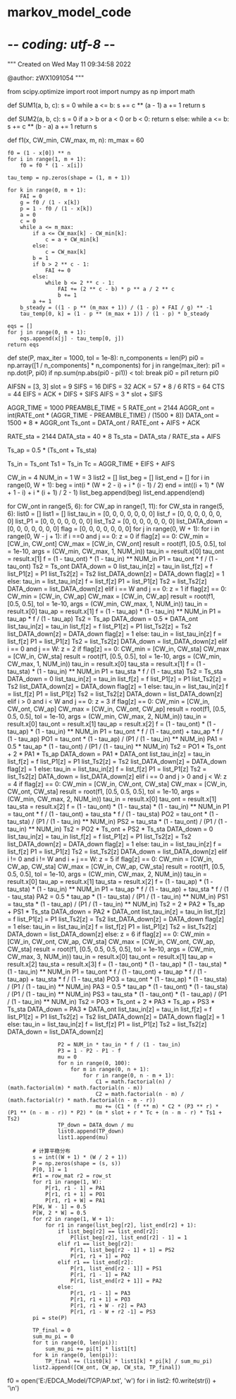 # markov_model_code
# -*- coding: utf-8 -*-
"""
Created on Wed May 11 09:34:58 2022

@author: zWX1091054
"""

from scipy.optimize import root
import numpy as np
import math

def SUM1(a, b, c):
    s = 0
    while a <= b:
        s += c ** (a - 1)
        a += 1
    return s

def SUM2(a, b, c):
    s = 0
    if a > b or a < 0 or b < 0:
        return s
    else:
        while a <= b:
            s += c ** (b - a)
            a += 1
        return s

def f1(x, CW_min, CW_max, m, n):
    m_max = 60    
    
    f0 = (1 - x[0]) ** n
    for i in range(1, m + 1):
        f0 = f0 * (1 - x[i])
    
    tau_temp = np.zeros(shape = (1, m + 1))
    
    for k in range(0, m + 1):
        FAI = 0
        g = f0 / (1 - x[k])
        p = 1 - f0 / (1 - x[k])
        a = 0 
        c = 0
        while a <= m_max:
            if a <= CW_max[k] - CW_min[k]:
                c = a + CW_min[k]
            else:
                c = CW_max[k]    
            b = 1
            if b > 2 ** c - 1:
                FAI += 0
            else:
                while b <= 2 ** c - 1:
                    FAI += (2 ** c - b) * p ** a / 2 ** c
                    b += 1
            a += 1
        b_steady = ((1 - p ** (m_max + 1)) / (1 - p) + FAI / g) ** -1
        tau_temp[0, k] = (1 - p ** (m_max + 1)) / (1 - p) * b_steady
    
    eqs = []
    for j in range(0, m + 1):
        eqs.append(x[j] - tau_temp[0, j])
    return eqs

def ste(P, max_iter = 1000, tol = 1e-8):
    n_components = len(P)
    pi0 = np.array([1 / n_components] * n_components)
    for j in range(max_iter):
        pi1 = np.dot(P, pi0)
        if np.sum(np.abs(pi0 - pi1)) < tol:
            break
        pi0 = pi1
    return pi0
    
AIFSN = [3, 3]
slot = 9
SIFS = 16
DIFS = 32
ACK = 57 * 8 / 6
RTS = 64
CTS = 44
EIFS = ACK + DIFS + SIFS
AIFS = 3 * slot + SIFS

AGGR_TIME = 1000
PREAMBLE_TIME = 5
RATE_ont = 2144
AGGR_ont =  int(RATE_ont * (AGGR_TIME - PREAMBLE_TIME) / (1500 * 8))
DATA_ont = 1500 * 8 * AGGR_ont
Ts_ont = DATA_ont / RATE_ont + AIFS + ACK

RATE_sta = 2144
DATA_sta = 40 * 8
Ts_sta = DATA_sta / RATE_sta + AIFS

Ts_ap = 0.5 * (Ts_ont + Ts_sta)

Ts_in = Ts_ont
Ts1 = Ts_in
Tc = AGGR_TIME + EIFS + AIFS

CW_in = 4
NUM_in = 1
W = 3
list2 = []
list_beg = []
list_end = []
for i in range(0, W + 1):
    beg = int(i * (W + 2 - i) + i * (i - 1) / 2)
    end = int((i + 1) * (W + 1 - i) + i * (i + 1) / 2 - 1)
    list_beg.append(beg)
    list_end.append(end)

for CW_ont in range(5, 6):
    for CW_ap in range(1, 11):
        for CW_sta in range(5, 6):
            list0 = [] 
            list1 = []
            list_tau_in = [0, 0, 0, 0, 0, 0, 0]
            list_f = [0, 0, 0, 0, 0, 0, 0]
            list_P1 = [0, 0, 0, 0, 0, 0, 0]
            list_Ts2 = [0, 0, 0, 0, 0, 0, 0]
            list_DATA_down = [0, 0, 0, 0, 0, 0, 0]
            flag = [0, 0, 0, 0, 0, 0, 0]
            for j in range(0, W + 1):
                for i in range(0, W - j + 1):
                    if i ==0 and j == 0:
                        z = 0
                        if flag[z] == 0:
                            CW_min = [CW_in, CW_ont]
                            CW_max = [CW_in, CW_ont]
                            result = root(f1, [0.5, 0.5], tol = 1e-10, args = (CW_min, CW_max, 1, NUM_in))
                            tau_in = result.x[0]
                            tau_ont = result.x[1]
                            f = (1 - tau_ont) * (1 - tau_in) ** NUM_in
                            P1 = tau_ont * f / (1 - tau_ont)
                            Ts2 = Ts_ont
                            DATA_down = 0
                            list_tau_in[z] = tau_in
                            list_f[z] = f
                            list_P1[z] = P1
                            list_Ts2[z] = Ts2
                            list_DATA_down[z] = DATA_down
                            flag[z] = 1
                        else:
                            tau_in = list_tau_in[z] 
                            f = list_f[z]
                            P1 = list_P1[z]
                            Ts2 = list_Ts2[z]
                            DATA_down = list_DATA_down[z]
                    elif i == W and j == 0:
                        z = 1
                        if flag[z] == 0:
                            CW_min = [CW_in, CW_ap]
                            CW_max = [CW_in, CW_ap]
                            result = root(f1, [0.5, 0.5], tol = 1e-10, args = (CW_min, CW_max, 1, NUM_in))
                            tau_in = result.x[0]
                            tau_ap = result.x[1]
                            f = (1 - tau_ap) * (1 - tau_in) ** NUM_in
                            P1 = tau_ap * f / (1 - tau_ap)
                            Ts2 = Ts_ap
                            DATA_down = 0.5 * DATA_ont
                            list_tau_in[z] = tau_in
                            list_f[z] = f
                            list_P1[z] = P1
                            list_Ts2[z] = Ts2
                            list_DATA_down[z] = DATA_down
                            flag[z] = 1
                        else:
                            tau_in = list_tau_in[z] 
                            f = list_f[z]
                            P1 = list_P1[z]
                            Ts2 = list_Ts2[z]
                            DATA_down = list_DATA_down[z]
                    elif i == 0 and j == W:
                        z = 2
                        if flag[z] == 0:
                            CW_min = [CW_in, CW_sta]
                            CW_max = [CW_in, CW_sta]
                            result = root(f1, [0.5, 0.5], tol = 1e-10, args = (CW_min, CW_max, 1, NUM_in))
                            tau_in = result.x[0]
                            tau_sta = result.x[1]
                            f = (1 - tau_sta) * (1 - tau_in) ** NUM_in
                            P1 = tau_sta * f / (1 - tau_sta)
                            Ts2 = Ts_sta
                            DATA_down = 0
                            list_tau_in[z] = tau_in
                            list_f[z] = f
                            list_P1[z] = P1
                            list_Ts2[z] = Ts2
                            list_DATA_down[z] = DATA_down
                            flag[z] = 1
                        else:
                            tau_in = list_tau_in[z] 
                            f = list_f[z]
                            P1 = list_P1[z]
                            Ts2 = list_Ts2[z]
                            DATA_down = list_DATA_down[z]
                    elif i > 0 and i < W and j == 0:
                        z = 3
                        if flag[z] == 0:
                            CW_min = [CW_in, CW_ont, CW_ap]
                            CW_max = [CW_in, CW_ont, CW_ap]
                            result = root(f1, [0.5, 0.5, 0.5], tol = 1e-10, args = (CW_min, CW_max, 2, NUM_in))
                            tau_in = result.x[0]
                            tau_ont = result.x[1]
                            tau_ap = result.x[2]
                            f = (1 - tau_ont) * (1 - tau_ap) * (1 - tau_in) ** NUM_in
                            P1 = tau_ont * f / (1 - tau_ont) + tau_ap * f / (1 - tau_ap)
                            PO1 = tau_ont * (1 - tau_ap) / (P1 / (1 - tau_in) ** NUM_in)
                            PA1 = 0.5 * tau_ap * (1 - tau_ont) / (P1 / (1 - tau_in) ** NUM_in)
                            Ts2 = PO1 * Ts_ont + 2 * PA1 * Ts_ap
                            DATA_down = PA1 * DATA_ont
                            list_tau_in[z] = tau_in
                            list_f[z] = f
                            list_P1[z] = P1
                            list_Ts2[z] = Ts2
                            list_DATA_down[z] = DATA_down
                            flag[z] = 1
                        else:
                            tau_in = list_tau_in[z] 
                            f = list_f[z]
                            P1 = list_P1[z]
                            Ts2 = list_Ts2[z]
                            DATA_down = list_DATA_down[z]
                    elif i == 0 and j > 0 and j < W:
                        z = 4
                        if flag[z] == 0:
                            CW_min = [CW_in, CW_ont, CW_sta]
                            CW_max = [CW_in, CW_ont, CW_sta]
                            result = root(f1, [0.5, 0.5, 0.5], tol = 1e-10, args = (CW_min, CW_max, 2, NUM_in))
                            tau_in = result.x[0]
                            tau_ont = result.x[1]
                            tau_sta = result.x[2]
                            f = (1 - tau_ont) * (1 - tau_sta) * (1 - tau_in) ** NUM_in
                            P1 = tau_ont * f / (1 - tau_ont) + tau_sta * f / (1 - tau_sta)
                            PO2 = tau_ont * (1 - tau_sta) / (P1 / (1 - tau_in) ** NUM_in)
                            PS2 = tau_sta * (1 - tau_ont) / (P1 / (1 - tau_in) ** NUM_in)
                            Ts2 = PO2 * Ts_ont + PS2 * Ts_sta
                            DATA_down = 0
                            list_tau_in[z] = tau_in
                            list_f[z] = f
                            list_P1[z] = P1
                            list_Ts2[z] = Ts2
                            list_DATA_down[z] = DATA_down
                            flag[z] = 1
                        else:
                            tau_in = list_tau_in[z] 
                            f = list_f[z]
                            P1 = list_P1[z]
                            Ts2 = list_Ts2[z]
                            DATA_down = list_DATA_down[z]
                    elif i != 0 and i != W and i + j == W:
                        z = 5
                        if flag[z] == 0:
                            CW_min = [CW_in, CW_ap, CW_sta]
                            CW_max = [CW_in, CW_ap, CW_sta]
                            result = root(f1, [0.5, 0.5, 0.5], tol = 1e-10, args = (CW_min, CW_max, 2, NUM_in))
                            tau_in = result.x[0]
                            tau_ap = result.x[1]
                            tau_sta = result.x[2]
                            f = (1 - tau_ap) * (1 - tau_sta) * (1 - tau_in) ** NUM_in
                            P1 = tau_ap * f / (1 - tau_ap) + tau_sta * f / (1 - tau_sta)
                            PA2 = 0.5 * tau_ap * (1 - tau_sta) / (P1 / (1 - tau_in) ** NUM_in)
                            PS1 = tau_sta * (1 - tau_ap) / (P1 / (1 - tau_in) ** NUM_in)
                            Ts2 = 2 * PA2 * Ts_ap + PS1 * Ts_sta
                            DATA_down = PA2 * DATA_ont
                            list_tau_in[z] = tau_in
                            list_f[z] = f
                            list_P1[z] = P1
                            list_Ts2[z] = Ts2
                            list_DATA_down[z] = DATA_down
                            flag[z] = 1
                        else:
                            tau_in = list_tau_in[z] 
                            f = list_f[z]
                            P1 = list_P1[z]
                            Ts2 = list_Ts2[z]
                            DATA_down = list_DATA_down[z]
                    else:
                        z = 6
                        if flag[z] == 0:
                            CW_min = [CW_in, CW_ont, CW_ap, CW_sta]
                            CW_max = [CW_in, CW_ont, CW_ap, CW_sta]
                            result = root(f1, [0.5, 0.5, 0.5, 0.5], tol = 1e-10, args = (CW_min, CW_max, 3, NUM_in))
                            tau_in = result.x[0]
                            tau_ont = result.x[1]
                            tau_ap = result.x[2]
                            tau_sta = result.x[3]
                            f = (1 - tau_ont) * (1 - tau_ap) * (1 - tau_sta) * (1 - tau_in) ** NUM_in
                            P1 = tau_ont * f / (1 - tau_ont) + tau_ap * f / (1 - tau_ap) + tau_sta * f / (1 - tau_sta)
                            PO3 = tau_ont * (1 - tau_ap) * (1 - tau_sta) / (P1 / (1 - tau_in) ** NUM_in)
                            PA3 = 0.5 * tau_ap * (1 - tau_ont) * (1 - tau_sta) / (P1 / (1 - tau_in) ** NUM_in)
                            PS3 = tau_sta * (1 - tau_ont) * (1 - tau_ap) / (P1 / (1 - tau_in) ** NUM_in)
                            Ts2 = PO3 * Ts_ont + 2 * PA3 * Ts_ap + PS3 * Ts_sta
                            DATA_down = PA3 * DATA_ont
                            list_tau_in[z] = tau_in
                            list_f[z] = f
                            list_P1[z] = P1
                            list_Ts2[z] = Ts2
                            list_DATA_down[z] = DATA_down
                            flag[z] = 1
                        else:
                            tau_in = list_tau_in[z] 
                            f = list_f[z]
                            P1 = list_P1[z]
                            Ts2 = list_Ts2[z]
                            DATA_down = list_DATA_down[z]
                        
                    P2 = NUM_in * tau_in * f / (1 - tau_in)
                    P3 = 1 - P2 - P1 - f
                    mu = 0
                    for n in range(0, 100):
                        for m in range(0, n + 1):
                            for r in range(0, n - m + 1):
                                C1 = math.factorial(n) / (math.factorial(m) * math.factorial(n - m))
                                C2 = math.factorial(n - m) / (math.factorial(r) * math.factorial(n - m - r))
                                mu += (C1 * (f ** m) * C2 * (P3 ** r) * (P1 ** (n - m - r)) * P2) * (m * slot + r * Tc + (n - m - r) * Ts1 + Ts2)
                    TP_down = DATA_down / mu
                    list0.append(TP_down)
                    list1.append(mu)
            
            # 计算平稳分布
            s = int((W + 1) * (W / 2 + 1))
            P = np.zeros(shape = (s, s))
            P[0, 1] = 1
            #r1 = row_mat r2 = row_st
            for r1 in range(1, W):
                P[r1, r1 - 1] = PA1
                P[r1, r1 + 1] = PO1
                P[r1, r1 + W] = PA1
            P[W, W - 1] = 0.5
            P[W, 2 * W] = 0.5
            for r2 in range(1, W + 1):
                for r1 in range(list_beg[r2], list_end[r2] + 1):
                    if list_beg[r2] == list_end[r2]:
                        P[list_beg[r2], list_end[r2] - 1] = 1
                    elif r1 == list_beg[r2]:
                        P[r1, list_beg[r2 - 1] + 1] = PS2
                        P[r1, r1 + 1] = PO2
                    elif r1 == list_end[r2]:
                        P[r1, list_end[r2 - 1]] = PS1
                        P[r1, r1 - 1] = PA2
                        P[r1, list_end[r2 + 1]] = PA2
                    else:
                        P[r1, r1 - 1] = PA3
                        P[r1, r1 + 1] = PO3
                        P[r1, r1 + W - r2] = PA3
                        P[r1, r1 - W + r2 -1] = PS3
            pi = ste(P)
            
            TP_final = 0
            sum_mu_pi = 0
            for t in range(0, len(pi)):
                sum_mu_pi += pi[t] * list1[t]   
            for k in range(0, len(pi)):
                TP_final += (list0[k] * list1[k] * pi[k] / sum_mu_pi)
            list2.append([CW_ont, CW_ap, CW_sta, TP_final])

f0 = open('E:/EDCA_Model/TCP/AP.txt', 'w')
for i in list2:
    f0.write(str(i) + '\n')

